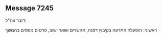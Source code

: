 ## Message 7245

דובר צה"ל:

ראשוני: הופעלה התרעה בקיבוץ דפנה, הגושרים ושאר ישוב, פרטים נוספים בהמשך

